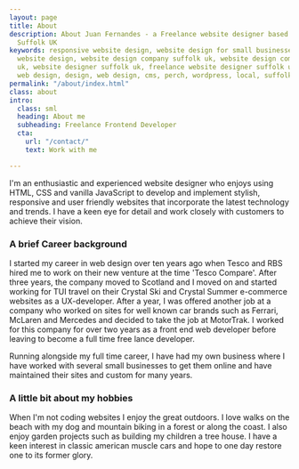 ```yaml
---
layout: page
title: About
description: About Juan Fernandes - a Freelance website designer based in Woodbridge
  Suffolk UK
keywords: responsive website design, website design for small businesses, affordable
  website design, website design company suffolk uk, website design company woodbridge
  uk, website designer suffolk uk, freelance website designer suffolk uk, responsive
  web design, design, web design, cms, perch, wordpress, local, suffolk uk
permalink: "/about/index.html"
class: about
intro:
  class: sml
  heading: About me
  subheading: Freelance Frontend Developer
  cta:
    url: "/contact/"
    text: Work with me

---
```

I'm an enthusiastic and experienced website designer who enjoys using HTML, CSS and vanilla JavaScript to develop and implement stylish, responsive and user friendly websites that incorporate the latest technology and trends. I have a keen eye for detail and work closely with customers to achieve their vision.

### A brief Career background

I started my career in web design over ten years ago when Tesco and RBS hired me to work on their new venture at the time 'Tesco Compare'. After three years, the company moved to Scotland and I moved on and started working for TUI travel on their Crystal Ski and Crystal Summer e-commerce websites as a UX-developer. After a year, I was offered another job at a company who worked on sites for well known car brands such as Ferrari, McLaren and Mercedes and decided to take the job at MotorTrak. I worked for this company for over two years as a front end web developer before leaving to become a full time free lance developer.

Running alongside my full time career, I have had my own business where I have worked with several small businesses to get them online and have maintained their sites and custom for many years.

### A little bit about my hobbies

When I'm not coding websites I enjoy the great outdoors. I love walks on the beach with my dog and mountain biking in a forest or along the coast. I also enjoy garden projects such as building my children a tree house. I have a keen interest in classic american muscle cars and hope to one day restore one to its former glory.
